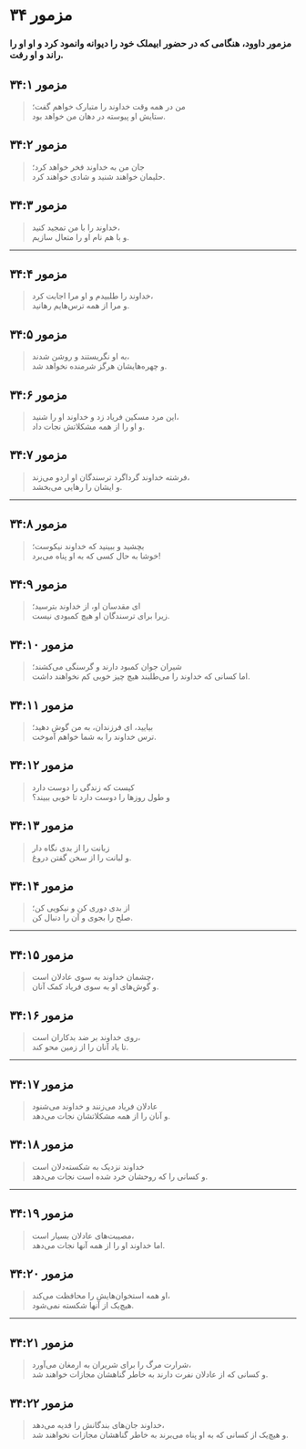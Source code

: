 # مزمور ۳۴

### مزمور داوود، هنگامی که در حضور ابیملک خود را دیوانه وانمود کرد و او او را راند و او رفت.

## مزمور ۳۴:۱

> من در همه وقت خداوند را متبارک خواهم گفت؛  
> ستایش او پیوسته در دهان من خواهد بود.

## مزمور ۳۴:۲

> جان من به خداوند فخر خواهد کرد؛  
> حلیمان خواهند شنید و شادی خواهند کرد.

## مزمور ۳۴:۳

> خداوند را با من تمجید کنید،  
> و با هم نام او را متعال سازیم.

---

## مزمور ۳۴:۴

> خداوند را طلبیدم و او مرا اجابت کرد،  
> و مرا از همه ترس‌هایم رهانید.

## مزمور ۳۴:۵

> به او نگریستند و روشن شدند،  
> و چهره‌هایشان هرگز شرمنده نخواهد شد.

## مزمور ۳۴:۶

> این مرد مسکین فریاد زد و خداوند او را شنید،  
> و او را از همه مشکلاتش نجات داد.

## مزمور ۳۴:۷

> فرشته خداوند گرداگرد ترسندگان او اردو می‌زند،  
> و ایشان را رهایی می‌بخشد.

---

## مزمور ۳۴:۸

> بچشید و ببینید که خداوند نیکوست؛  
> خوشا به حال کسی که به او پناه می‌برد!

## مزمور ۳۴:۹

> ای مقدسان او، از خداوند بترسید؛  
> زیرا برای ترسندگان او هیچ کمبودی نیست.

## مزمور ۳۴:۱۰

> شیران جوان کمبود دارند و گرسنگی می‌کشند؛  
> اما کسانی که خداوند را می‌طلبند هیچ چیز خوبی کم نخواهند داشت.

## مزمور ۳۴:۱۱

> بیایید، ای فرزندان، به من گوش دهید؛  
> ترس خداوند را به شما خواهم آموخت.

## مزمور ۳۴:۱۲

> کیست که زندگی را دوست دارد  
> و طول روزها را دوست دارد تا خوبی ببیند؟

## مزمور ۳۴:۱۳

> زبانت را از بدی نگاه دار  
> و لبانت را از سخن گفتن دروغ.

## مزمور ۳۴:۱۴

> از بدی دوری کن و نیکویی کن؛  
> صلح را بجوی و آن را دنبال کن.

---

## مزمور ۳۴:۱۵

> چشمان خداوند به سوی عادلان است،  
> و گوش‌های او به سوی فریاد کمک آنان.

## مزمور ۳۴:۱۶

> روی خداوند بر ضد بدکاران است،  
> تا یاد آنان را از زمین محو کند.

---

## مزمور ۳۴:۱۷

> عادلان فریاد می‌زنند و خداوند می‌شنود  
> و آنان را از همه مشکلاتشان نجات می‌دهد.

## مزمور ۳۴:۱۸

> خداوند نزدیک به شکسته‌دلان است  
> و کسانی را که روحشان خرد شده است نجات می‌دهد.

---

## مزمور ۳۴:۱۹

> مصیبت‌های عادلان بسیار است،  
> اما خداوند او را از همه آنها نجات می‌دهد.

## مزمور ۳۴:۲۰

> او همه استخوان‌هایش را محافظت می‌کند،  
> هیچ‌یک از آنها شکسته نمی‌شود.

---

## مزمور ۳۴:۲۱

> شرارت مرگ را برای شریران به ارمغان می‌آورد،  
> و کسانی که از عادلان نفرت دارند به خاطر گناهشان مجازات خواهند شد.

## مزمور ۳۴:۲۲

> خداوند جان‌های بندگانش را فدیه می‌دهد،  
> و هیچ‌یک از کسانی که به او پناه می‌برند به خاطر گناهشان مجازات نخواهند شد.
